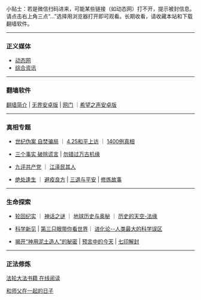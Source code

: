 小贴士：若是微信扫码进来，可能某些链接（如动态网）打不开，提示被封信息。请点击右上角三点“...”选择用浏览器打开即可观看。长期收看，请收藏本站和下载翻墙软件。

---

### 正义媒体

- [动态网](https://aq1.abcd3.eu.org/haer/a223r) 
- [综合资讯](https://github.com/phqfjo324/www/blob/master/README.md)

---

### 翻墙软件

[翻墙简介](fq/How.md) | [无界安卓版](https://s3.amazonaws.com/693/um.apk) | [网门](/fq/ogate.md) ｜[希望之声安卓版](https://x.co/ohope)

***

### 真相专题

- [世纪伪案 自焚骗局](Truth/zfzx/qk.md) ｜ [4.25和平上访](Truth/425/425-index.md) ｜ [1400例真相](Truth/1400/mh-1400.md) 

- [三个事实 破除谎言](Truth/3t/3facts0928.md) | [勿错过万古机缘](Truth/xiulian/1031xiulian.md)

- [九评共产党](Books/9p/9p-index.md)  ｜ [江泽民其人](Books/jzmqr/index.md)

- [绝处逢生](Truth/jcfs/jcfs-index.md) ｜ [避疫良方](Truth/biyi/biyi-index.md) | [三退与平安](Truth/3t/3t-index.md) | [修炼故事](Truth/xiulian/xiulian-index.md)

---

### 生命探索

- [轮回纪实](LifeExplore/Lunhui/lunhui-index.md) ｜ [神话之谜](LifeExplore/myth/myth-index.md) ｜ [地球历史与奥秘](LifeExplore/HistoryofEarth/earth-index.md) ｜ [历史的天空-法缘](LifeExplore/fayuan.md)

- [科学新见](LifeExplore/Science/ScienceIndex.md)  | [第三只眼带你看世界](LifeExplore/Science/ThirdEye.md)｜ [进化论--人类最大的科学误区](LifeExplore/Science/evolution-mistake.md)

- [揭开“神用泥土造人”的秘密](LifeExplore/nituzaoren.md) | [预言中的今天](LifeExplore/yuyan/yuyan-index.md) | [七印解封](LifeExplore/yuyan/7yin.md)

---

### 正法修炼

[法轮大法书籍 在线阅读](https://aq1.abcd3.eu.org/?Oq40BRCNQVFL9=F4hk&uxQ0=gQ3&n4afJ3_9=wO&lIJRMDOm=_V60pNSJX&q1=ruGx&hJoLIU=5dB7pw)

[和师父在一起的日子](Truth/xiulian/yishien.md)

